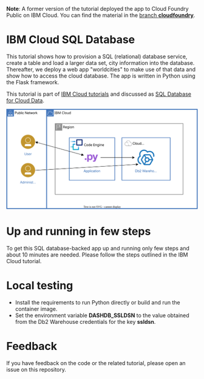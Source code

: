 **Note**: A former version of the tutorial deployed the app to Cloud Foundry Public on IBM Cloud. You can find the material in the [branch **cloudfoundry**](https://github.com/IBM-Cloud/cloud-sql-database/tree/cloudfoundry).

# IBM Cloud SQL Database
This tutorial shows how to provision a SQL (relational) database service, create a table and load a larger data set, city information into the database. Thereafter, we deploy a web app "worldcities" to make use of that data and show how to access the cloud database. The app is written in Python using the Flask framework.

This tutorial is part of [IBM Cloud tutorials](https://cloud.ibm.com/docs/tutorials?topic=solution-tutorials-tutorials) and discussed as [SQL Database for Cloud Data](https://cloud.ibm.com/docs/solution-tutorials?topic=solution-tutorials-sql-database).

![architecture diagram](images/cloud-sql-database.svg)

# Up and running in few steps
To get this SQL database-backed app up and running only few steps and about 10 minutes are needed. Please follow the steps outlined in the IBM Cloud tutorial.

# Local testing

- Install the requirements to run Python directly or build and run the container image.
- Set the environment variable **DASHDB_SSLDSN** to the value obtained from the Db2 Warehouse credentials for the key **ssldsn**.

# Feedback
If you have feedback on the code or the related tutorial, please open an issue on this repository.
